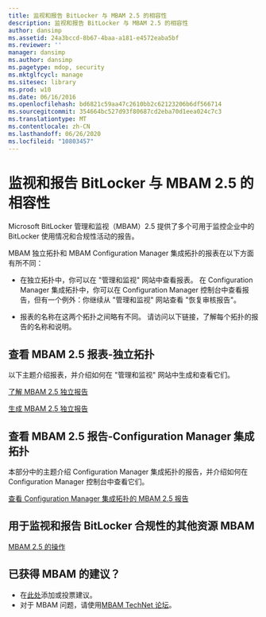```yaml
---
title: 监视和报告 BitLocker 与 MBAM 2.5 的相容性
description: 监视和报告 BitLocker 与 MBAM 2.5 的相容性
author: dansimp
ms.assetid: 24a3bccd-8b67-4baa-a181-e4572eaba5bf
ms.reviewer: ''
manager: dansimp
ms.author: dansimp
ms.pagetype: mdop, security
ms.mktglfcycl: manage
ms.sitesec: library
ms.prod: w10
ms.date: 06/16/2016
ms.openlocfilehash: bd6821c59aa47c2610bb2c62123206b6df566714
ms.sourcegitcommit: 354664bc527d93f80687cd2eba70d1eea024c7c3
ms.translationtype: MT
ms.contentlocale: zh-CN
ms.lasthandoff: 06/26/2020
ms.locfileid: "10803457"
---
```

# 监视和报告 BitLocker 与 MBAM 2.5 的相容性


Microsoft BitLocker 管理和监视（MBAM）2.5 提供了多个可用于监控企业中的 BitLocker 使用情况和合规性活动的报告。

MBAM 独立拓扑和 MBAM Configuration Manager 集成拓扑的报表在以下方面有所不同：

-   在独立拓扑中，你可以在 "管理和监视" 网站中查看报表。 在 Configuration Manager 集成拓扑中，你可以在 Configuration Manager 控制台中查看报告，但有一个例外：你继续从 "管理和监视" 网站查看 "恢复审核报告"。

-   报表的名称在这两个拓扑之间略有不同。 请访问以下链接，了解每个拓扑的报告的名称和说明。

## <a href="" id="viewing-mbam-2-5-reports---stand-alone-topology"></a>查看 MBAM 2.5 报表-独立拓扑


以下主题介绍报表，并介绍如何在 "管理和监视" 网站中生成和查看它们。

[了解 MBAM 2.5 独立报告](understanding-mbam-25-stand-alone-reports.md)

[生成 MBAM 2.5 独立报告](generating-mbam-25-stand-alone-reports.md)

## <a href="" id="viewing-mbam-2-5-reports---configuration-manager-integration-topology"></a>查看 MBAM 2.5 报告-Configuration Manager 集成拓扑


本部分中的主题介绍 Configuration Manager 集成拓扑的报告，并介绍如何在 Configuration Manager 控制台中查看它们。

[查看 Configuration Manager 集成拓扑的 MBAM 2.5 报告](viewing-mbam-25-reports-for-the-configuration-manager-integration-topology.md)

## 用于监视和报告 BitLocker 合规性的其他资源 MBAM


[MBAM 2.5 的操作](operations-for-mbam-25.md)

## 已获得 MBAM 的建议？
- 在[此处](http://mbam.uservoice.com/forums/268571-microsoft-bitlocker-administration-and-monitoring)添加或投票建议。 
- 对于 MBAM 问题，请使用[MBAM TechNet 论坛](https://social.technet.microsoft.com/Forums/home?forum=mdopmbam)。

 

 





